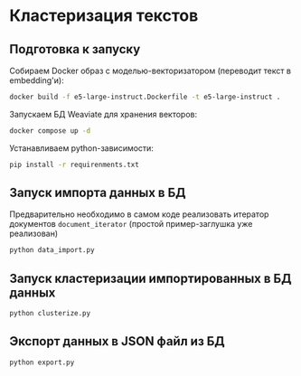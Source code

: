 # Кластеризация текстов
## Подготовка к запуску
Собираем Docker образ с моделью-векторизатором (переводит текст в embedding'и):
```bash
docker build -f e5-large-instruct.Dockerfile -t e5-large-instruct .
```

Запускаем БД Weaviate для хранения векторов:
```bash
docker compose up -d
```

Устанавливаем python-зависимости:
```bash
pip install -r requirenments.txt
```

## Запуск импорта данных в БД
Предварительно необходимо в самом коде реализовать итератор документов `document_iterator` (простой пример-заглушка уже реализован)
```bash
python data_import.py
```

## Запуск кластеризации импортированных в БД данных
```bash
python clusterize.py
```

## Экспорт данных в JSON файл из БД
```bash
python export.py
```